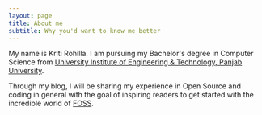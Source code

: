 ```yaml
---
layout: page
title: About me
subtitle: Why you'd want to know me better
---
```


My name is Kriti Rohilla. I am pursuing my Bachelor's 
degree in Computer Science from [University Institute 
of Engineering & Technology, Panjab University](http://uiet.puchd.ac.in/).

Through my blog, I will be sharing my experience in 
Open Source and coding in general with the goal of 
inspiring readers to get started with the incredible 
world of [FOSS](https://en.wikipedia.org/wiki/Free_and_open-source_software).
